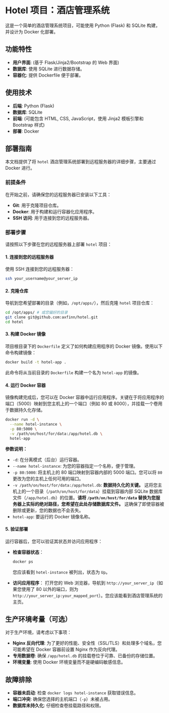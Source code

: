# Hotel 项目：酒店管理系统

这是一个简单的酒店管理系统项目，可能使用 Python (Flask) 和 SQLite 构建，并设计为 Docker 化部署。

## 功能特性

*   **用户界面**: (基于 Flask/Jinja2/Bootstrap 的 Web 界面)
*   **数据库**: 使用 SQLite 进行数据存储。
*   **容器化**: 提供 Dockerfile 便于部署。

## 使用技术

*   **后端**: Python (Flask)
*   **数据库**: SQLite
*   **前端**: (可能包含 HTML, CSS, JavaScript，使用 Jinja2 模板引擎和 Bootstrap 样式)
*   **部署**: Docker

## 部署指南

本文档提供了将 `hotel` 酒店管理系统部署到远程服务器的详细步骤，主要通过 Docker 进行。

### 前提条件

在开始之前，请确保您的远程服务器已安装以下工具：

*   **Git**: 用于克隆项目仓库。
*   **Docker**: 用于构建和运行容器化应用程序。
*   **SSH 访问**: 用于连接到您的远程服务器。

### 部署步骤

请按照以下步骤在您的远程服务器上部署 `hotel` 项目：

#### 1. 连接到您的远程服务器

使用 SSH 连接到您的远程服务器：

```bash
ssh your_username@your_server_ip
```

#### 2. 克隆仓库

导航到您希望部署的目录（例如，`/opt/apps/`），然后克隆 `hotel` 项目仓库：

```bash
cd /opt/apps/ # 或您偏好的目录
git clone git@github.com:axfinn/hotel.git
cd hotel
```

#### 3. 构建 Docker 镜像

项目根目录下的 `Dockerfile` 定义了如何构建应用程序的 Docker 镜像。使用以下命令构建镜像：

```bash
docker build -t hotel-app .
```
此命令将从当前目录的 `Dockerfile` 构建一个名为 `hotel-app` 的镜像。

#### 4. 运行 Docker 容器

镜像构建完成后，您可以在 Docker 容器中运行应用程序。关键在于将应用程序的端口（5000）映射到您主机上的一个端口（例如 80 或 8000），并挂载一个卷用于数据持久化存储。

```bash
docker run -d \
  --name hotel-instance \
  -p 80:5000 \
  -v /path/on/host/for/data:/app/hotel.db \
  hotel-app
```

**参数说明：**
*   `-d`: 在分离模式（后台）运行容器。
*   `--name hotel-instance`: 为您的容器指定一个名称，便于管理。
*   `-p 80:5000`: 将主机上的 80 端口映射到容器内部的 5000 端口。您可以将 `80` 更改为您的主机上任何可用的端口。
*   `-v /path/on/host/for/data:/app/hotel.db`: **数据持久化的关键。** 这将您主机上的一个目录（`/path/on/host/for/data`）挂载到容器内部 SQLite 数据库文件（`/app/hotel.db`）的位置。**请将 `/path/on/host/for/data` 替换为您服务器上实际的绝对路径，您希望在此处存储数据库文件。** 这确保了即使容器被删除或更新，您的数据也不会丢失。
*   `hotel-app`: 要运行的 Docker 镜像名称。

#### 5. 验证部署

运行容器后，您可以验证其状态并访问应用程序：

*   **检查容器状态**：
    ```bash
    docker ps
    ```
    您应该看到 `hotel-instance` 被列出，状态为 `Up`。

*   **访问应用程序**：
    打开您的 Web 浏览器，导航到 `http://your_server_ip`（如果您使用了 80 以外的端口，则为 `http://your_server_ip:your_mapped_port`）。您应该能看到酒店管理系统的主页。

## 生产环境考量（可选）

对于生产环境，请考虑以下事项：

*   **Nginx 反向代理**: 为了更好的性能、安全性（SSL/TLS）和处理多个域名，您可能希望在 Docker 容器前设置 Nginx 作为反向代理。
*   **专用数据卷**: 确保 `/app/hotel.db` 的挂载卷位于可靠、已备份的存储位置。
*   **环境变量**: 使用 Docker 环境变量而不是硬编码敏感信息。

## 故障排除

*   **容器未启动**: 检查 `docker logs hotel-instance` 获取错误信息。
*   **端口冲突**: 确保您选择的主机端口（`-p`）未被占用。
*   **数据库未持久化**: 仔细检查卷挂载路径和权限。